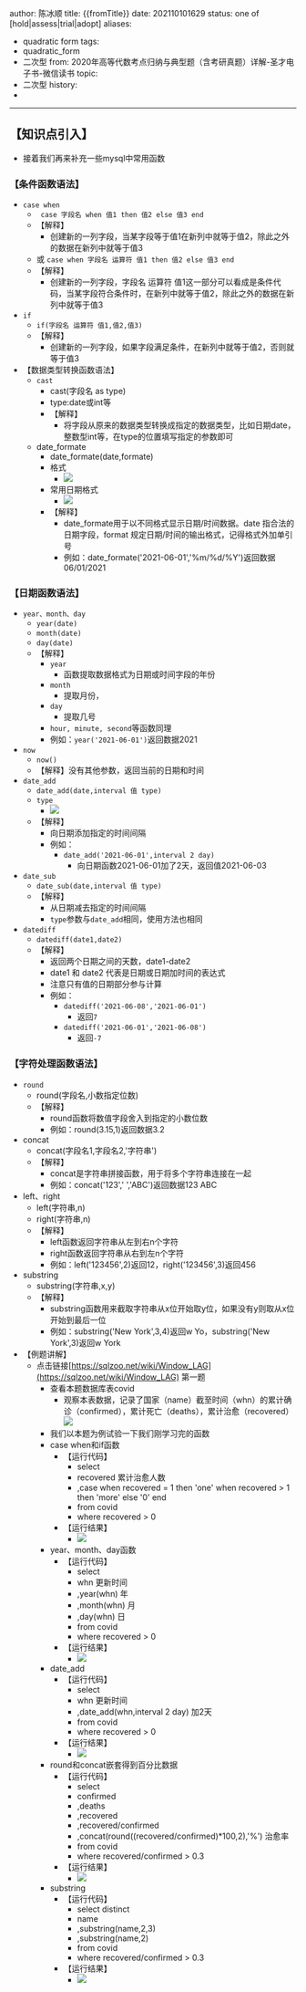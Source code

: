 author: 陈冰顺
title: {{fromTitle}}
date: 202110101629
status: one of [hold|assess|trial|adopt]
aliases: 
- quadratic form
tags: 
- quadratic_form
- 二次型
from: 2020年高等代数考点归纳与典型题（含考研真题）详解-圣才电子书-微信读书 
topic:
- 二次型
history:
- 
---

## 【知识点引入】  
-   接着我们再来补充一些mysql中常用函数  
### 【条件函数语法】  
-   `case when`
	-   ``` case 字段名 when 值1 then 值2 else 值3 end```  
	-   【解释】  
		-   创建新的一列字段，当某字段等于值1在新列中就等于值2，除此之外的数据在新列中就等于值3   
	-   或 `case when 字段名 运算符 值1 then 值2 else 值3 end`  
	-   【解释】  
		-   创建新的一列字段，字段名 运算符 值1这一部分可以看成是条件代码，当某字段符合条件时，在新列中就等于值2，除此之外的数据在新列中就等于值3  
-   `if` 
	-   `if(字段名 运算符 值1,值2,值3)`  
	-   【解释】  
		-   创建新的一列字段，如果字段满足条件，在新列中就等于值2，否则就等于值3  
-   【数据类型转换函数语法】  
	-   `cast` 
		-   cast(字段名 as type)  
		-   type:date或int等  
		-   【解释】  
			-   将字段从原来的数据类型转换成指定的数据类型，比如日期date，整数型int等，在type的位置填写指定的参数即可  
	-   date_formate  
		-   date_formate(date,formate)  
		-   格式  
			-   ![](https://api2.mubu.com/v3/document_image/cf80473f-0688-46a4-abf9-8bb0d09cf056-9404487.jpg)  
		-   常用日期格式  
			-   ![](https://api2.mubu.com/v3/document_image/aafe6d91-878e-4ca6-abb9-e5021f2e862f-9404487.jpg)  
		-   【解释】  
			-   date_formate用于以不同格式显示日期/时间数据。date 指合法的日期字段，format 规定日期/时间的输出格式，记得格式外加单引号  
			-   例如：date_formate('2021-06-01','%m/%d/%Y')返回数据06/01/2021  

### 【日期函数语法】  
- `year、month、day`
	- `year(date)`  
	- `month(date)`
	- `day(date) ` 
	-   【解释】  
		-   `year`
			-   函数提取数据格式为日期或时间字段的年份  
		-   `month`
			-   提取月份，
		-   `day`
			-   提取几号  
		-   `hour, minute, second`等函数同理  
		-   例如：`year('2021-06-01')`返回数据2021  
-   `now `
	-   `now()`  
	-   【解释】没有其他参数，返回当前的日期和时间  
-   `date_add`  
	-   `date_add(date,interval 值 type) ` 
	-   `type`
		-   ![](https://api2.mubu.com/v3/document_image/c80aa065-bf2e-4bbd-ad38-f3d0595b1c52-9404487.jpg)  
	-   【解释】  
		-   向日期添加指定的时间间隔  
		-   例如：
			-   `date_add('2021-06-01',interval 2 day)`
				-   向日期函数2021-06-01加了2天，返回值2021-06-03  
-   `date_sub`
	-   `date_sub(date,interval 值 type)`
	-   【解释】  
		-   从日期减去指定的时间间隔  
		-   `type`参数与`date_add`相同，使用方法也相同  
-   `datediff`
	-   `datediff(date1,date2)`
	-   【解释】  
		-   返回两个日期之间的天数，date1-date2  
		-   date1 和 date2 代表是日期或日期加时间的表达式  
		-   注意只有值的日期部分参与计算  
		-   例如：
			-   `datediff('2021-06-08','2021-06-01')`
				-   返回`7`
			-   `datediff('2021-06-01','2021-06-08')`
				-   返回`-7` 
### 【字符处理函数语法】  
-   `round`  
	-   round(字段名,小数指定位数)  
	-   【解释】  
		-   round函数将数值字段舍入到指定的小数位数  
		-   例如：round(3.15,1)返回数据3.2  
-   concat  
	-   concat(字段名1,字段名2,'字符串')  
	-   【解释】  
		-   concat是字符串拼接函数，用于将多个字符串连接在一起  
		-   例如：concat('123',' ','ABC')返回数据123 ABC  
-   left、right  
	-   left(字符串,n)  
	-   right(字符串,n)  
	-   【解释】  
		-   left函数返回字符串从左到右n个字符  
		-   right函数返回字符串从右到左n个字符  
		-   例如：left('123456',2)返回12，right('123456',3)返回456  
-   substring  
	-   substring(字符串,x,y)  
	-   【解释】  
		-   substring函数用来截取字符串从x位开始取y位，如果没有y则取从x位开始到最后一位  
		-   例如：substring('New York',3,4)返回w Yo，substring('New York',3)返回w York  
-   【例题讲解】  
	-   点击链接[https://sqlzoo.net/wiki/Window_LAG](https://sqlzoo.net/wiki/Window_LAG) 第一题  
		-   查看本题数据库表covid  
			-   观察本表数据，记录了国家（name）截至时间（whn）的累计确诊（confirmed），累计死亡（deaths），累计治愈（recovered）![](https://api2.mubu.com/v3/document_image/95b0db99-65e7-4033-ac3a-d0746cf048eb-9404487.jpg)  
		-   我们以本题为例试验一下我们刚学习完的函数  
		-   case when和if函数  
			-   【运行代码】  
				-   select  
				-   recovered 累计治愈人数  
				-   ,case when recovered = 1 then 'one' when recovered > 1 then 'more' else '0' end  
				-   from covid  
				-   where recovered > 0  
			-   【运行结果】  
				-   ![](https://api2.mubu.com/v3/document_image/c2a7ffdd-bef7-4fee-b274-8d97c5012e91-9404487.jpg) 
		-   year、month、day函数  
			-   【运行代码】  
				-   select  
				-   whn 更新时间  
				-   ,year(whn) 年  
				-   ,month(whn) 月  
				-   ,day(whn) 日  
				-   from covid  
				-   where recovered > 0  
			-   【运行结果】  
				-   ![](https://api2.mubu.com/v3/document_image/4c49acb4-4492-4c62-8f87-b48e72cc4a75-9404487.jpg)  
		-   date_add  
			-   【运行代码】  
				-   select  
				-   whn 更新时间  
				-   ,date_add(whn,interval 2 day) 加2天  
				-   from covid  
				-   where recovered > 0  
			-   【运行结果】  
				-   ![](https://api2.mubu.com/v3/document_image/12bcc936-034d-47ca-8b27-2f4a415761ff-9404487.jpg)  
		-   round和concat嵌套得到百分比数据  
			-   【运行代码】  
				-   select  
				-   confirmed  
				-   ,deaths  
				-   ,recovered  
				-   ,recovered/confirmed  
				-   ,concat(round((recovered/confirmed)*100,2),'%') 治愈率  
				-   from covid  
				-   where recovered/confirmed > 0.3  
			-   【运行结果】  
				-   ![](https://api2.mubu.com/v3/document_image/3ab16e00-e6fb-4a39-b7df-bc532b7bbce2-9404487.jpg)  
		-   substring  
			-   【运行代码】  
				-   select distinct  
				-   name  
				-   ,substring(name,2,3)  
				-   ,substring(name,2)  
				-   from covid  
				-   where recovered/confirmed > 0.3  
			-   【运行结果】  
				-   ![](https://api2.mubu.com/v3/document_image/a3acb292-2c0e-4e6b-aaa3-42ccfdfef731-9404487.jpg)